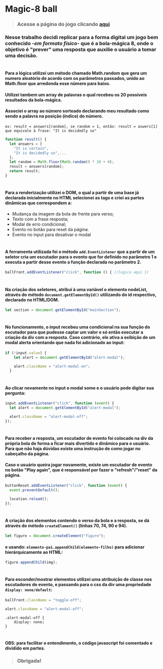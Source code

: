 # Magic-8 ball <!-- ![imagem!](https:example.jpg "Logo da magic-8 ball") -->

> ### Acesse a página do jogo clicando [aqui](https://exemplo.com/)

### Nesse trabalho decidi replicar para a forma digital um jogo bem conhecido <em>-em formato físico-</em> que é a bola-mágica 8, onde o objetivo é "prever" uma resposta que auxilie o usuário a tomar uma decisão.

#

#### Para a lógica utilizei um método chamado Math.random que gera um numero aleatório de acordo com os parâmetros passados, unido ao Math.floor que arredonda esse número para baixo.

#### Utilizei tambem um array de palavras o qual recebeu os 20 possíveis resultados da bola-mágica.

#### Associei o array ao número sorteado declarando meu resultado como sendo a palavra na posição (índice) do número. 
```ex: result = answers[random], se random = 1, então: result = aswers[1] que equivale à frase: "It is decidedly so"```

~~~javascript
function result() {
  let answers = [
    "It is certain",
    "It is decidedly so",...
  ];
  let random = Math.floor(Math.random() * 20 + 0);
  result = answers[random];
  return result;
}
~~~
#

#### Para a renderização utilizei o DOM, o qual a partir de uma base já declarada inicialmente no HTML selecionei as tags e criei as partes dinâmicas que correspondem a:
* Mudança da imagem da bola de frente para verso;
* Texto com a frase resposta;
* Modal de erro condicional;
* Evento no botão para reset da página.
* Evento no input para desativar o modal

#

#### A ferramenta utilizada foi o método `add.EventListener` que a partir de um seletor cria um escutador para o evento que for definido no parâmetro 1 e executa a partir desse evento a função declarada no parâmetro 2.

~~~javascript
ballFront.addEventListener("click", function () { //logica aqui })
~~~

#

#### Na criação dos seletores, atribuí à uma variável o elemento nodeList, através do método `document.getElementById()` utilizando do id respectivo, declarado no HTML/DOM.

~~~javascript
let section = document.getElementById("mainSection");
~~~

#

#### No funcionamento, o input recebeu uma condicional na sua função do escutador para que pudesse captar um valor e só então executar a criação da div com a resposta. Caso contrário, ele ativa a exibição de um modal alerta orientando que nada foi adicionado ao input:

~~~javascript
if (!input.value) {
    let alert = document.getElementById("alert-modal");

    alert.className = "alert-modal-on";
  }
~~~

#

#### Ao clicar novamente no input o modal some e o usuário pode digitar sua pergunta:

~~~javascript
input.addEventListener("click", function (event) {
  let alert = document.getElementById("alert-modal");

  alert.className = "alert-modal-off";
});
~~~

#

#### Para receber a resposta, um escutador de evento foi colocado na div da própria bola de forma a ficar mais divertido e dinâmico para o usuário. Para que não haja dúvidas existe uma instrução de como jogar no cabeçalho da página.

#### Caso o usuário queira jogar novamente, existe um escutador de evento no botão "Play again", que é responsável por fazer o "refresh"/"reset" da página.

~~~javascript
buttonReset.addEventListener("click", function (event) {
  event.preventDefault();

  location.reload();
});
~~~

#

#### A criação dos elementos contendo o verso da bola e a resposta, se dá através do método `createElement()` (linhas 70, 74, 90 e 94).

~~~javascript
let figure = document.createElement("figure");
~~~

#### e usando: `elemento-pai.appendChild(elemento-filho)` para adicionar hierárquicamente ao HTML:

~~~javascript
figure.appendChild(img);
~~~

#

#### Para esconder/mostrar elementos utilizei uma atribuição de classe nos escutadores de evento, e passando para o css da div uma propriedade `display: none/default`:

~~~javascript
ballFront.className = "toggle-off";
~~~

~~~javascript
alert.className = "alert-modal-off";
~~~

```
.alert-modal-off {
    display: none;
}
```

#

#### **OBS:** para facilitar o entendimento, o código javascript foi comentado e dividido em partes.
>### Obrigada!
